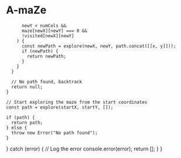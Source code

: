 # A-maZe
          newY < numCols &&
          maze[newX][newY] === 0 &&
          !visited[newX][newY]
        ) {
          const newPath = explore(newX, newY, path.concat([[x, y]]));
          if (newPath) {
            return newPath;
          }
        }
      }

      // No path found, backtrack
      return null;
    }

    // Start exploring the maze from the start coordinates
    const path = explore(startX, startY, []);

    if (path) {
      return path;
    } else {
      throw new Error("No path found");
    }
  } catch (error) {
    // Log the error
    console.error(error);
    return [];
  }
}
